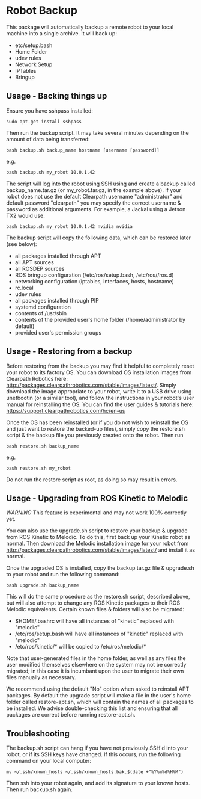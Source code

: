 # Robot Backup
This package will automatically backup a remote robot to your local machine into a single archive.  It will back up:

- etc/setup.bash
- Home Folder
- udev rules
- Network Setup
- IPTables
- Bringup

## Usage - Backing things up
Ensure you have sshpass installed:

```sudo apt-get install sshpass```

Then run the backup script. It may take several minutes depending on the amount of data being transferred:

```bash backup.sh backup_name hostname [username [password]]```

e.g.

```bash backup.sh my_robot 10.0.1.42```

The script will log into the robot using SSH using and create a backup called backup_name.tar.gz (or my_robot.tar.gz, in the example above).  If your robot does not use the default Clearpath username "administrator" and default password "clearpath" you may specify the correct username & password as additional arguments.  For example, a Jackal using a Jetson TX2 would use:

```bash backup.sh my_robot 10.0.1.42 nvidia nvidia```

The backup script will copy the following data, which can be restored later (see below):

- all packages installed through APT
- all APT sources
- all ROSDEP sources
- ROS bringup configuration (/etc/ros/setup.bash, /etc/ros/<distro>/ros.d)
- networking configuration (iptables, interfaces, hosts, hostname)
- rc.local
- udev rules
- all packages installed through PIP
- systemd configuration
- contents of /usr/sbin
- contents of the provided user's home folder (/home/administrator by default)
- provided user's permission groups


## Usage - Restoring from a backup
Before restoring from the backup you may find it helpful to completely reset your robot to its factory OS.  You can download OS installation images from Clearpath Robotics here: http://packages.clearpathrobotics.com/stable/images/latest/.  Simply download the image appropriate to your robot, write it to a USB drive using unetbootin (or a similar tool), and follow the instructions in your robot's user manual for reinstalling the OS.  You can find the user guides & tutorials here: https://support.clearpathrobotics.com/hc/en-us

Once the OS has been reinstalled (or if you do not wish to reinstall the OS and just want to restore the backed-up files), simply copy the restore.sh script & the backup file you previously created onto the robot.  Then run

```bash restore.sh backup_name```

e.g.

```bash restore.sh my_robot```

Do not run the restore script as root, as doing so may result in errors.


## Usage - Upgrading from ROS Kinetic to Melodic
*WARNING* This feature is experimental and may not work 100% correctly yet.

You can also use the upgrade.sh script to restore your backup & upgrade from ROS Kinetic to Melodic.  To do this, first back up your Kinetic robot as normal.  Then download the Melodic installation image for your robot from http://packages.clearpathrobotics.com/stable/images/latest/ and install it as normal.

Once the upgraded OS is installed, copy the backup tar.gz file & upgrade.sh to your robot and run the following command:

```bash upgrade.sh backup_name```

This will do the same procedure as the restore.sh script, described above, but will also attempt to change any ROS Kinetic packages to their ROS Melodic equivalents.  Certain known files & folders will also be migrated:

- $HOME/.bashrc will have all instances of "kinetic" replaced with "melodic"
- /etc/ros/setup.bash will have all instances of "kinetic" replaced with "melodic"
- /etc/ros/kinetic/* will be copied to /etc/ros/melodic/*

Note that user-generated files in the home folder, as well as any files the user modified themselves elsewhere on the system may not be correctly migrated; in this case it is incumbant upon the user to migrate their own files manually as necessary.

We recommend using the default "No" option when asked to reinstall APT packages.  By default the upgrade script will make a file in the user's home folder called restore-apt.sh, which will contain the names of all packages to be installed.  We advise double-checking this list and ensuring that all packages are correct before running restore-apt.sh.


## Troubleshooting
The backup.sh script can hang if you have not previously SSH'd into your robot, or if its SSH keys have changed.  If this occurs, run the following command on your local computer:

```mv ~/.ssh/known_hosts ~/.ssh/known_hosts.bak.$(date +"%Y%m%d%H%M")```

Then ssh into your robot again, and add its signature to your known hosts.  Then run backup.sh again.
